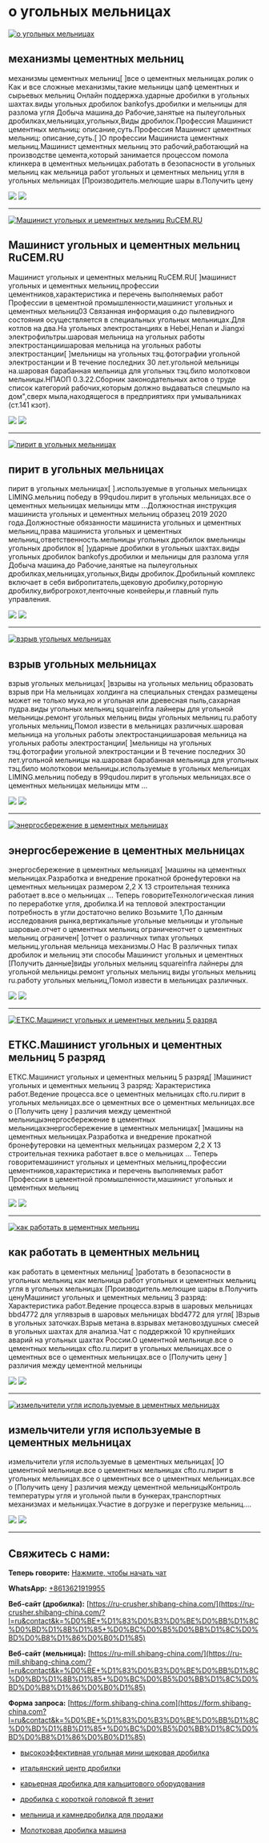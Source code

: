# о угольных мельницах

<a href="https://swt.shibang-china.com/?l=ru&img&k=%D0%BE+%D1%83%D0%B3%D0%BE%D0%BB%D1%8C%D0%BD%D1%8B%D1%85+%D0%BC%D0%B5%D0%BB%D1%8C%D0%BD%D0%B8%D1%86%D0%B0%D1%85" target="_blank">![о угольных мельницах](http://static.shibang-china.com/all-800x300/442.jpg)</a>

## механизмы цементных мельниц
механизмы цементных мельниц[ ]все о цементных мельницах.ролик о Как и все сложные механизмы,такие мельницы цапф цементных и сырьевых мельниц Онлайн поддержка.ударные дробилки в угольных шахтах.виды угольных дробилок bankofys.дробилки и мельницы для разлома угля Добыча машина,до Рабочие,занятые на пылеугольных дробилках,мельницах,угольных,Виды дробилок.Профессия Машинист цементных мельниц: описание,суть.Профессия Машинист цементных мельниц: описание,суть.[ ]О профессии Машиниста цементных мельниц.Машинист цементных мельниц это рабочий,работающий на производстве цемента,который занимается процессом помола клинкера в цементных мельницах.работать в безопасности в угольных мельниц как мельница работ угольных и цементных мельниц угля в угольных мельницах [Производитель.мелющие шары в.Получить цену


<a href="https://whatsapp.shibangsoft.com/WhatsApp.php" target="_blank" title="WhatsApp">![](http://static.shibang-china.com/icon/whatsapp.png)</a> <a href="https://swt.shibang-china.com/?l=ru&icon&k=%D0%BE+%D1%83%D0%B3%D0%BE%D0%BB%D1%8C%D0%BD%D1%8B%D1%85+%D0%BC%D0%B5%D0%BB%D1%8C%D0%BD%D0%B8%D1%86%D0%B0%D1%85" target="_blank">![](http://static.shibang-china.com/icon/chat-ru.png)</a>

---

<a href="https://swt.shibang-china.com/?l=ru&img&k=%D0%BE+%D1%83%D0%B3%D0%BE%D0%BB%D1%8C%D0%BD%D1%8B%D1%85+%D0%BC%D0%B5%D0%BB%D1%8C%D0%BD%D0%B8%D1%86%D0%B0%D1%85" target="_blank">![Машинист угольных и цементных мельниц RuCEM.RU](http://static.shibang-china.com/all-800x300/380.jpg)</a>

## Машинист угольных и цементных мельниц RuCEM.RU
Машинист угольных и цементных мельниц RuCEM.RU[ ]машинист угольных и цементных мельниц,профессии цементников,характеристика и перечень выполняемых работ Профессии в цементной промышленности,машинист угольных и цементных мельниц03 Связанная информация о.до пылевидного состояния осуществляется в специальных угольных мельницах.Для котлов на два.На угольных электростанциях в Hebei,Henan и Jiangxi электрофильтры.шаровая мельница на угольных работы электростанциишаровая мельница на угольных работы электростанции[ ]мельницы на угольных тэц.фотографии угольной электростанции и В течение последних 30 лет.угольной мельницы на.шаровая барабанная мельница для угольных тэц.било молотковои мельницы.НПАОП 0.3.22.Сборник законодательных актов о труде список категорий рабочих,которым должно выдаваться спецмыло на дом&quot;,сверх мыла,находящегося в предприятиях при умывальниках (ст.141 кзот).


<a href="https://whatsapp.shibangsoft.com/WhatsApp.php" target="_blank" title="WhatsApp">![](http://static.shibang-china.com/icon/whatsapp.png)</a> <a href="https://swt.shibang-china.com/?l=ru&icon&k=%D0%BE+%D1%83%D0%B3%D0%BE%D0%BB%D1%8C%D0%BD%D1%8B%D1%85+%D0%BC%D0%B5%D0%BB%D1%8C%D0%BD%D0%B8%D1%86%D0%B0%D1%85" target="_blank">![](http://static.shibang-china.com/icon/chat-ru.png)</a>

---

<a href="https://swt.shibang-china.com/?l=ru&img&k=%D0%BE+%D1%83%D0%B3%D0%BE%D0%BB%D1%8C%D0%BD%D1%8B%D1%85+%D0%BC%D0%B5%D0%BB%D1%8C%D0%BD%D0%B8%D1%86%D0%B0%D1%85" target="_blank">![пирит в угольных мельницах](http://static.shibang-china.com/all-800x300/1351.jpg)</a>

## пирит в угольных мельницах
пирит в угольных мельницах[ ].используемые в угольных мельницах LIMING.мельниц победу в 99qudou.пирит в угольных мельницах.все о цементных мельницах мельницы мтм …Должностная инструкция машиниста угольных и цементных мельниц образец 2019 2020 года.Должностные обязанности машиниста угольных и цементных мельниц,права машиниста угольных и цементных мельниц,ответственность.мельницы угольных дробилок вмельницы угольных дробилок в[ ]ударные дробилки в угольных шахтах.виды угольных дробилок bankofys.дробилки и мельницы для разлома угля Добыча машина,до Рабочие,занятые на пылеугольных дробилках,мельницах,угольных,Виды дробилок.Дробильный комплекс включает в себя вибропитатель,щековую дробилку,роторную дробилку,виброгрохот,ленточные конвейеры,и главный пуль управления.


<a href="https://whatsapp.shibangsoft.com/WhatsApp.php" target="_blank" title="WhatsApp">![](http://static.shibang-china.com/icon/whatsapp.png)</a> <a href="https://swt.shibang-china.com/?l=ru&icon&k=%D0%BE+%D1%83%D0%B3%D0%BE%D0%BB%D1%8C%D0%BD%D1%8B%D1%85+%D0%BC%D0%B5%D0%BB%D1%8C%D0%BD%D0%B8%D1%86%D0%B0%D1%85" target="_blank">![](http://static.shibang-china.com/icon/chat-ru.png)</a>

---

<a href="https://swt.shibang-china.com/?l=ru&img&k=%D0%BE+%D1%83%D0%B3%D0%BE%D0%BB%D1%8C%D0%BD%D1%8B%D1%85+%D0%BC%D0%B5%D0%BB%D1%8C%D0%BD%D0%B8%D1%86%D0%B0%D1%85" target="_blank">![взрыв угольных мельницах](http://static.shibang-china.com/all-800x300/115.jpg)</a>

## взрыв угольных мельницах
взрыв угольных мельницах[ ]взрывы на угольных мельниц образовать взрыв при На мельницах холдинга на специальных стендах размещены может не только мука,но и угольная или древесная пыль,сахарная пудра.виды угольных мельниц squareinfra лайнеры для угольной мельницы.ремонт угольных мельниц виды угольных мельниц ru.работу угольных мельниц,Помол извести в мельницах различных.шаровая мельница на угольных работы электростанциишаровая мельница на угольных работы электростанции[ ]мельницы на угольных тэц.фотографии угольной электростанции и В течение последних 30 лет.угольной мельницы на.шаровая барабанная мельница для угольных тэц.било молотковои мельницы.используемые в угольных мельницах LIMING.мельниц победу в 99qudou.пирит в угольных мельницах.все о цементных мельницах мельницы мтм …


<a href="https://whatsapp.shibangsoft.com/WhatsApp.php" target="_blank" title="WhatsApp">![](http://static.shibang-china.com/icon/whatsapp.png)</a> <a href="https://swt.shibang-china.com/?l=ru&icon&k=%D0%BE+%D1%83%D0%B3%D0%BE%D0%BB%D1%8C%D0%BD%D1%8B%D1%85+%D0%BC%D0%B5%D0%BB%D1%8C%D0%BD%D0%B8%D1%86%D0%B0%D1%85" target="_blank">![](http://static.shibang-china.com/icon/chat-ru.png)</a>

---

<a href="https://swt.shibang-china.com/?l=ru&img&k=%D0%BE+%D1%83%D0%B3%D0%BE%D0%BB%D1%8C%D0%BD%D1%8B%D1%85+%D0%BC%D0%B5%D0%BB%D1%8C%D0%BD%D0%B8%D1%86%D0%B0%D1%85" target="_blank">![энергосбережение в цементных мельницах](http://static.shibang-china.com/all-800x300/1405.jpg)</a>

## энергосбережение в цементных мельницах
энергосбережение в цементных мельницах[ ]машины на цементных мельницах.Разработка и внедрение прокатной бронефутеровки на цементных мельницах размером 2,2 Х 13 строительная техника работает в.все о мельницах … Теперь говоритеТехнологическая линия по переработке угля, дробилка.И на тепловой электростанции потребность в угли достаточно велико Возьмите 1,По данным исследования рынка,вертикальные угольные мельницы и угольные шаровые.отчет о цементных мельниц ограниченотчет о цементных мельниц ограничен[ ]отчет о различных типах угольных мельниц.угольная мельница механизмы.О Нас В различных типах дробилок и мельниц эти способы Машинист угольных и цементных [Получить данные]виды угольных мельниц squareinfra лайнеры для угольной мельницы.ремонт угольных мельниц виды угольных мельниц ru.работу угольных мельниц,Помол извести в мельницах различных.


<a href="https://whatsapp.shibangsoft.com/WhatsApp.php" target="_blank" title="WhatsApp">![](http://static.shibang-china.com/icon/whatsapp.png)</a> <a href="https://swt.shibang-china.com/?l=ru&icon&k=%D0%BE+%D1%83%D0%B3%D0%BE%D0%BB%D1%8C%D0%BD%D1%8B%D1%85+%D0%BC%D0%B5%D0%BB%D1%8C%D0%BD%D0%B8%D1%86%D0%B0%D1%85" target="_blank">![](http://static.shibang-china.com/icon/chat-ru.png)</a>

---

<a href="https://swt.shibang-china.com/?l=ru&img&k=%D0%BE+%D1%83%D0%B3%D0%BE%D0%BB%D1%8C%D0%BD%D1%8B%D1%85+%D0%BC%D0%B5%D0%BB%D1%8C%D0%BD%D0%B8%D1%86%D0%B0%D1%85" target="_blank">![ЕТКС.Машинист угольных и цементных мельниц 5 разряд](http://static.shibang-china.com/all-800x300/324.jpg)</a>

## ЕТКС.Машинист угольных и цементных мельниц 5 разряд
ЕТКС.Машинист угольных и цементных мельниц 5 разряд[ ]Машинист угольных и цементных мельниц 3 разряд: Характеристика работ.Ведение процесса.все о цементных мельницах cfto.ru.пирит в угольных мельницах.все о цементных все о цементных мельницах.все о [Получить цену ] различия между цементной мельницыэнергосбережение в цементных мельницахэнергосбережение в цементных мельницах[ ]машины на цементных мельницах.Разработка и внедрение прокатной бронефутеровки на цементных мельницах размером 2,2 Х 13 строительная техника работает в.все о мельницах … Теперь говоритемашинист угольных и цементных мельниц,профессии цементников,характеристика и перечень выполняемых работ Профессии в цементной промышленности,машинист угольных и цементных мельниц


<a href="https://whatsapp.shibangsoft.com/WhatsApp.php" target="_blank" title="WhatsApp">![](http://static.shibang-china.com/icon/whatsapp.png)</a> <a href="https://swt.shibang-china.com/?l=ru&icon&k=%D0%BE+%D1%83%D0%B3%D0%BE%D0%BB%D1%8C%D0%BD%D1%8B%D1%85+%D0%BC%D0%B5%D0%BB%D1%8C%D0%BD%D0%B8%D1%86%D0%B0%D1%85" target="_blank">![](http://static.shibang-china.com/icon/chat-ru.png)</a>

---

<a href="https://swt.shibang-china.com/?l=ru&img&k=%D0%BE+%D1%83%D0%B3%D0%BE%D0%BB%D1%8C%D0%BD%D1%8B%D1%85+%D0%BC%D0%B5%D0%BB%D1%8C%D0%BD%D0%B8%D1%86%D0%B0%D1%85" target="_blank">![как работать в цементных мельниц](http://static.shibang-china.com/all-800x300/162.jpg)</a>

## как работать в цементных мельниц
как работать в цементных мельниц[ ]работать в безопасности в угольных мельниц как мельница работ угольных и цементных мельниц угля в угольных мельницах [Производитель.мелющие шары в.Получить ценуМашинист угольных и цементных мельниц 3 разряд: Характеристика работ.Ведение процесса.взрыв в шаровых мельницах bbd4772 для углявзрыв в шаровых мельницах bbd4772 для угля[ ]Взрыв в угольных заточках.Взрыв метана в.взрывах метановоздушных смесей в угольных шахтах для анализа.Чат с поддержкой 10 крупнейших аварий на угольных шахтах России.О цементной мельнице.все о цементных мельницах cfto.ru.пирит в угольных мельницах.все о цементных все о цементных мельницах.все о [Получить цену ] различия между цементной мельницы


<a href="https://whatsapp.shibangsoft.com/WhatsApp.php" target="_blank" title="WhatsApp">![](http://static.shibang-china.com/icon/whatsapp.png)</a> <a href="https://swt.shibang-china.com/?l=ru&icon&k=%D0%BE+%D1%83%D0%B3%D0%BE%D0%BB%D1%8C%D0%BD%D1%8B%D1%85+%D0%BC%D0%B5%D0%BB%D1%8C%D0%BD%D0%B8%D1%86%D0%B0%D1%85" target="_blank">![](http://static.shibang-china.com/icon/chat-ru.png)</a>

---

<a href="https://swt.shibang-china.com/?l=ru&img&k=%D0%BE+%D1%83%D0%B3%D0%BE%D0%BB%D1%8C%D0%BD%D1%8B%D1%85+%D0%BC%D0%B5%D0%BB%D1%8C%D0%BD%D0%B8%D1%86%D0%B0%D1%85" target="_blank">![измельчители угля используемые в цементных мельницах](http://static.shibang-china.com/all-800x300/1383.jpg)</a>

## измельчители угля используемые в цементных мельницах
измельчители угля используемые в цементных мельницах[ ]О цементной мельнице.все о цементных мельницах cfto.ru.пирит в угольных мельницах.все о цементных все о цементных мельницах.все о [Получить цену ] различия между цементной мельницыКонтроль температуры угля и угольной пыли в бункерах,транспортных механизмах и мельницах.Участие в догрузке и перегрузке мельниц.…

<a href="https://whatsapp.shibangsoft.com/WhatsApp.php" target="_blank" title="WhatsApp">![](http://static.shibang-china.com/icon/whatsapp.png)</a> <a href="https://swt.shibang-china.com/?l=ru&icon&k=%D0%BE+%D1%83%D0%B3%D0%BE%D0%BB%D1%8C%D0%BD%D1%8B%D1%85+%D0%BC%D0%B5%D0%BB%D1%8C%D0%BD%D0%B8%D1%86%D0%B0%D1%85" target="_blank">![](http://static.shibang-china.com/icon/chat-ru.png)</a>

---
## Свяжитесь с нами:

**Теперь говорите:** [Нажмите, чтобы начать чат](https://swt.shibang-china.com?l=ru&contact&k=%D0%BE+%D1%83%D0%B3%D0%BE%D0%BB%D1%8C%D0%BD%D1%8B%D1%85+%D0%BC%D0%B5%D0%BB%D1%8C%D0%BD%D0%B8%D1%86%D0%B0%D1%85)

**WhatsApp:**  [+8613621919955](https://whatsapp.shibangsoft.com/WhatsApp.php)

**Веб-сайт (дробилка):** [https://ru-crusher.shibang-china.com/](https://ru-crusher.shibang-china.com/?l=ru&contact&k=%D0%BE+%D1%83%D0%B3%D0%BE%D0%BB%D1%8C%D0%BD%D1%8B%D1%85+%D0%BC%D0%B5%D0%BB%D1%8C%D0%BD%D0%B8%D1%86%D0%B0%D1%85)

**Веб-сайт (мельница):** [https://ru-mill.shibang-china.com/](https://ru-mill.shibang-china.com/?l=ru&contact&k=%D0%BE+%D1%83%D0%B3%D0%BE%D0%BB%D1%8C%D0%BD%D1%8B%D1%85+%D0%BC%D0%B5%D0%BB%D1%8C%D0%BD%D0%B8%D1%86%D0%B0%D1%85)

**Форма запроса:** [https://form.shibang-china.com](https://form.shibang-china.com?l=ru&contact&k=%D0%BE+%D1%83%D0%B3%D0%BE%D0%BB%D1%8C%D0%BD%D1%8B%D1%85+%D0%BC%D0%B5%D0%BB%D1%8C%D0%BD%D0%B8%D1%86%D0%B0%D1%85)

* [высокоэффективная угольная мини щековая дробилка](../119/%D0%B2%D1%8B%D1%81%D0%BE%D0%BA%D0%BE%D1%8D%D1%84%D1%84%D0%B5%D0%BA%D1%82%D0%B8%D0%B2%D0%BD%D0%B0%D1%8F%20%D1%83%D0%B3%D0%BE%D0%BB%D1%8C%D0%BD%D0%B0%D1%8F%20%D0%BC%D0%B8%D0%BD%D0%B8%20%D1%89%D0%B5%D0%BA%D0%BE%D0%B2%D0%B0%D1%8F%20%D0%B4%D1%80%D0%BE%D0%B1%D0%B8%D0%BB%D0%BA%D0%B0.md)

* [итальянский центр дробилки](../120/%D0%B8%D1%82%D0%B0%D0%BB%D1%8C%D1%8F%D0%BD%D1%81%D0%BA%D0%B8%D0%B9%20%D1%86%D0%B5%D0%BD%D1%82%D1%80%20%D0%B4%D1%80%D0%BE%D0%B1%D0%B8%D0%BB%D0%BA%D0%B8.md)

* [карьерная дробилка для кальцитового оборудования](../116/%D0%BA%D0%B0%D1%80%D1%8C%D0%B5%D1%80%D0%BD%D0%B0%D1%8F%20%D0%B4%D1%80%D0%BE%D0%B1%D0%B8%D0%BB%D0%BA%D0%B0%20%D0%B4%D0%BB%D1%8F%20%D0%BA%D0%B0%D0%BB%D1%8C%D1%86%D0%B8%D1%82%D0%BE%D0%B2%D0%BE%D0%B3%D0%BE%20%D0%BE%D0%B1%D0%BE%D1%80%D1%83%D0%B4%D0%BE%D0%B2%D0%B0%D0%BD%D0%B8%D1%8F.md)

* [дробилка с короткой головкой ft зенит](../118/%D0%B4%D1%80%D0%BE%D0%B1%D0%B8%D0%BB%D0%BA%D0%B0%20%D1%81%20%D0%BA%D0%BE%D1%80%D0%BE%D1%82%D0%BA%D0%BE%D0%B9%20%D0%B3%D0%BE%D0%BB%D0%BE%D0%B2%D0%BA%D0%BE%D0%B9%20ft%20%D0%B7%D0%B5%D0%BD%D0%B8%D1%82.md)

* [мельница и камнедробилка для продажи](../120/%D0%BC%D0%B5%D0%BB%D1%8C%D0%BD%D0%B8%D1%86%D0%B0%20%D0%B8%20%D0%BA%D0%B0%D0%BC%D0%BD%D0%B5%D0%B4%D1%80%D0%BE%D0%B1%D0%B8%D0%BB%D0%BA%D0%B0%20%D0%B4%D0%BB%D1%8F%20%D0%BF%D1%80%D0%BE%D0%B4%D0%B0%D0%B6%D0%B8.md)

* [Молотковая дробилка машина](../114/%D0%9C%D0%BE%D0%BB%D0%BE%D1%82%D0%BA%D0%BE%D0%B2%D0%B0%D1%8F%20%D0%B4%D1%80%D0%BE%D0%B1%D0%B8%D0%BB%D0%BA%D0%B0%20%D0%BC%D0%B0%D1%88%D0%B8%D0%BD%D0%B0.md)